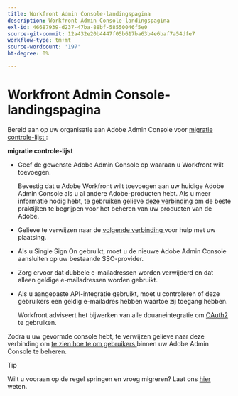 ```yaml
---
title: Workfront Admin Console-landingspagina
description: Workfront Admin Console-landingspagina
exl-id: 46687939-d237-47ba-88bf-58550046f5e0
source-git-commit: 12a432e20b4447f05b617ba63b4e6baf7a54dfe7
workflow-type: tm+mt
source-wordcount: '197'
ht-degree: 0%

---
```


# Workfront Admin Console-landingspagina

Bereid aan op uw organisatie aan Adobe Admin Console voor [ migratie controle-lijst ](https://experienceleague.adobe.com/docs/workfront/using/administration-and-setup/admin-in-admin-console/prep-for-admin-console.html):

**migratie controle-lijst**

* Geef de gewenste Adobe Admin Console op waaraan u Workfront wilt toevoegen.

  Bevestig dat u Adobe Workfront wilt toevoegen aan uw huidige Adobe Admin Console als u al andere Adobe-producten hebt. Als u meer informatie nodig hebt, te gebruiken gelieve [ deze verbinding ](https://helpx.adobe.com/nl/enterprise/using/admin-console.html) om de beste praktijken te begrijpen voor het beheren van uw producten van de Adobe.

* Gelieve te verwijzen naar de [ volgende verbinding ](https://helpx.adobe.com/enterprise/using/deployment-planning.html) voor hulp met uw plaatsing.
* Als u Single Sign On gebruikt, moet u de nieuwe Adobe Admin Console aansluiten op uw bestaande SSO-provider.
* Zorg ervoor dat dubbele e-mailadressen worden verwijderd en dat alleen geldige e-mailadressen worden gebruikt.
* Als u aangepaste API-integratie gebruikt, moet u controleren of deze gebruikers een geldig e-mailadres hebben waartoe zij toegang hebben.

  Workfront adviseert het bijwerken van alle douaneintegratie om [ OAuth2 ](https://experienceleague.adobe.com/docs/workfront/using/administration-and-setup/configure-integrations/create-oauth-application.html) te gebruiken.

Zodra u uw gevormde console hebt, te verwijzen gelieve naar deze verbinding om [ te zien hoe te om gebruikers ](https://experienceleague.adobe.com/docs/workfront/using/administration-and-setup/add-users/create-manage-users/admin-console.html) binnen uw Adobe Admin Console te beheren.

>[!TIP]
>
>Wilt u vooraan op de regel springen en vroeg migreren? Laat ons [ hier ](https://workfront.az1.qualtrics.com/jfe/form/SV_9T5LuHf05JUOPAi) weten.